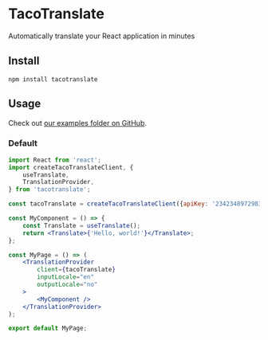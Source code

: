 # TacoTranslate

Automatically translate your React application in minutes

## Install

```
npm install tacotranslate
```

## Usage

Check out [our examples folder on GitHub](https://github.com/tacotranslate/npm-package/tree/master/examples/).

### Default

```jsx
import React from 'react';
import createTacoTranslateClient, {
	useTranslate,
	TranslationProvider,
} from 'tacotranslate';

const tacoTranslate = createTacoTranslateClient({apiKey: '23423489729834792'});

const MyComponent = () => {
	const Translate = useTranslate();
	return <Translate>{'Hello, world!'}</Translate>;
};

const MyPage = () => (
	<TranslationProvider
		client={tacoTranslate}
		inputLocale="en"
		outputLocale="no"
	>
		<MyComponent />
	</TranslationProvider>
);

export default MyPage;
```
